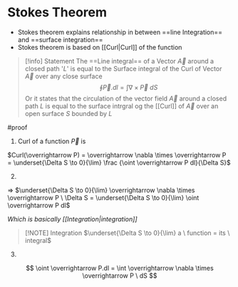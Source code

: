 # Stokes Theorem

- Stokes theorem explains relationship in between ==line Integration== and ==surface integration==
- Stokes theorem is based on [[Curl|Curl]] of the function

> [!info] Statement 
> The ==Line integral== of a Vector $\overrightarrow A$ around a closed path '$L$' is equal to the Surface integral of the Curl of Vector $\overrightarrow A$ over any close surface  
>$$
\oint \overrightarrow P.dl = \int  \nabla \times \overrightarrow P \ dS
>$$
>Or it states that the circulation of the vector field $\overrightarrow A$ around a closed path $L$ is equal to the surface intrgral og the [[Curl]] of $\overrightarrow A$ over an open surface $S$ bounded by $L$



#proof

1. Curl of a function $\overrightarrow P$ is

$Curl(\overrightarrow P) =  \overrightarrow \nabla \times \overrightarrow P = \underset{\Delta S \to 0}{\lim} \frac {\oint \overrightarrow P dl}{\Delta S}$

2.

=> $\underset{\Delta S \to 0}{\lim} \overrightarrow \nabla \times \overrightarrow P \ \Delta S = \underset{\Delta S \to 0}{\lim} \oint \overrightarrow P dl$

_Which is basically [[Integration|integration]]_

> [!NOTE] Integration
> $\underset{\Delta S \to 0}{\lim} a \ function = its \ integral$

3.

$$
\oint \overrightarrow P.dl = \int \overrightarrow \nabla \times \overrightarrow P \ dS
$$
